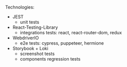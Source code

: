 Technologies:
- JEST
  - unit tests
- React-Testing-Library
  - integrations tests: react, react-router-dom, redux
- WebdriverIO
  - e2e tests: cypress, puppeteer, hermione
- Storybook + Loki
  - screenshot tests
  - components regression tests